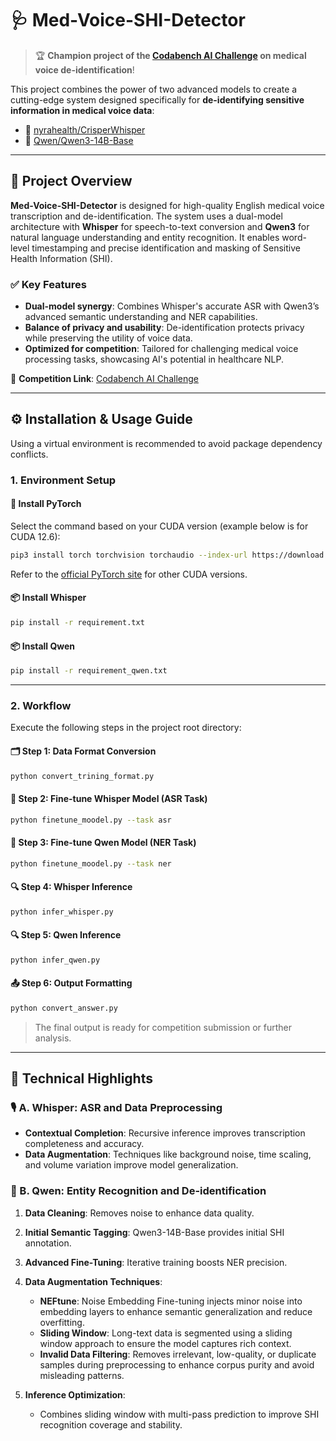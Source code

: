 # 🩺 Med-Voice-SHI-Detector

> 🏆 **Champion project of the [Codabench AI Challenge](https://www.codabench.org/competitions/4890/?secret_key=38d92718-cc4d-4907-9c65-c73419671268#/pages-tab) on medical voice de-identification**!

This project combines the power of two advanced models to create a cutting-edge system designed specifically for **de-identifying sensitive information in medical voice data**:

* 🤗 [nyrahealth/CrisperWhisper](https://huggingface.co/nyrahealth/CrisperWhisper)
* 🤗 [Qwen/Qwen3-14B-Base](https://huggingface.co/Qwen/Qwen3-14B-Base)

---

## 🔬 Project Overview

**Med-Voice-SHI-Detector** is designed for high-quality English medical voice transcription and de-identification. The system uses a dual-model architecture with **Whisper** for speech-to-text conversion and **Qwen3** for natural language understanding and entity recognition. It enables word-level timestamping and precise identification and masking of Sensitive Health Information (SHI).

### ✅ Key Features

* **Dual-model synergy**: Combines Whisper's accurate ASR with Qwen3’s advanced semantic understanding and NER capabilities.
* **Balance of privacy and usability**: De-identification protects privacy while preserving the utility of voice data.
* **Optimized for competition**: Tailored for challenging medical voice processing tasks, showcasing AI's potential in healthcare NLP.

📌 **Competition Link**: [Codabench AI Challenge](https://www.codabench.org/competitions/4890/?secret_key=38d92718-cc4d-4907-9c65-c73419671268#/pages-tab)

---

## ⚙️ Installation & Usage Guide

Using a virtual environment is recommended to avoid package dependency conflicts.

### 1. Environment Setup

#### 🔧 Install PyTorch

Select the command based on your CUDA version (example below is for CUDA 12.6):

```bash
pip3 install torch torchvision torchaudio --index-url https://download.pytorch.org/whl/cu126
```

Refer to the [official PyTorch site](https://pytorch.org/) for other CUDA versions.

#### 📦 Install Whisper

```bash
pip install -r requirement.txt
```

#### 📦 Install Qwen

```bash
pip install -r requirement_qwen.txt
```

---

### 2. Workflow

Execute the following steps in the project root directory:

#### 🗂️ Step 1: Data Format Conversion

```bash
python convert_trining_format.py
```

#### 🧠 Step 2: Fine-tune Whisper Model (ASR Task)

```bash
python finetune_moodel.py --task asr
```

#### 🧠 Step 3: Fine-tune Qwen Model (NER Task)

```bash
python finetune_moodel.py --task ner
```

#### 🔍 Step 4: Whisper Inference

```bash
python infer_whisper.py
```

#### 🔍 Step 5: Qwen Inference

```bash
python infer_qwen.py
```

#### 📤 Step 6: Output Formatting

```bash
python convert_answer.py
```

> The final output is ready for competition submission or further analysis.

---

## 🧠 Technical Highlights

### 🎙️ A. Whisper: ASR and Data Preprocessing

* **Contextual Completion**: Recursive inference improves transcription completeness and accuracy.
* **Data Augmentation**: Techniques like background noise, time scaling, and volume variation improve model generalization.

### 🧾 B. Qwen: Entity Recognition and De-identification

1. **Data Cleaning**: Removes noise to enhance data quality.
2. **Initial Semantic Tagging**: Qwen3-14B-Base provides initial SHI annotation.
3. **Advanced Fine-Tuning**: Iterative training boosts NER precision.
4. **Data Augmentation Techniques**:

   * **NEFtune**: Noise Embedding Fine-tuning injects minor noise into embedding layers to enhance semantic generalization and reduce overfitting.
   * **Sliding Window**: Long-text data is segmented using a sliding window approach to ensure the model captures rich context.
   * **Invalid Data Filtering**: Removes irrelevant, low-quality, or duplicate samples during preprocessing to enhance corpus purity and avoid misleading patterns.
5. **Inference Optimization**:

   * Combines sliding window with multi-pass prediction to improve SHI recognition coverage and stability.

